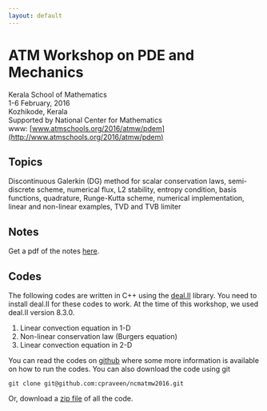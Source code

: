 ```yaml
---
layout: default
---
```


# ATM Workshop on PDE and Mechanics

Kerala School of Mathematics<br/>
1-6 February, 2016<br/>
Kozhikode, Kerala<br/>
Supported by National Center for Mathematics<br/>
www: [www.atmschools.org/2016/atmw/pdem](http://www.atmschools.org/2016/atmw/pdem)

## Topics

Discontinuous Galerkin (DG) method for scalar conservation laws, semi-discrete scheme, numerical flux, L2 stability, entropy condition, basis functions, quadrature, Runge-Kutta scheme, numerical implementation, linear and non-linear examples, TVD and TVB limiter

## Notes

Get a pdf of the notes [here](https://github.com/cpraveen/ncmatmw2016/raw/master/dgnotes.pdf).

## Codes

The following codes are written in C++ using the [deal.II](http://www.dealii.org) library. You need to install deal.II for these codes to work. At the time of this workshop, we used deal.II version 8.3.0.

1. Linear convection equation in 1-D
1. Non-linear conservation law (Burgers equation)
1. Linear convection equation in 2-D

You can read the codes on [github](https://github.com/cpraveen/ncmatmw2016) where some more information is available on how to run the codes. You can also download the code using git

```shell
git clone git@github.com:cpraveen/ncmatmw2016.git
```

Or, download a [zip file](https://github.com/cpraveen/ncmatmw2016/archive/master.zip) of all the code.
